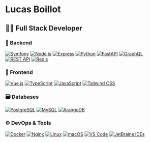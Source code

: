 # Lucas Boillot

## 🧑‍💻 Full Stack Developer

### 🧠 Backend
[![Symfony](https://img.shields.io/badge/Symfony-000000?logo=symfony)](https://symfony.com/)
[![Node.js](https://img.shields.io/badge/Node.js-339933?logo=node.js&logoColor=white)](https://nodejs.org/)
[![Express](https://img.shields.io/badge/Express-000000?logo=express&logoColor=white)](https://expressjs.com/)
[![Python](https://img.shields.io/badge/Python-3776AB?logo=python&logoColor=white)](https://www.python.org/)
[![FastAPI](https://img.shields.io/badge/FastAPI-009688?logo=fastapi&logoColor=white)](https://fastapi.tiangolo.com/)
[![GraphQL](https://img.shields.io/badge/GraphQL-E10098?logo=graphql&logoColor=white)](https://graphql.org/)
[![REST API](https://img.shields.io/badge/REST_API-003366?logo=rest&logoColor=white)](https://restfulapi.net/)
[![Redis](https://img.shields.io/badge/Redis-DC382D?logo=redis&logoColor=white)](https://redis.io/)

### 🎨 Frontend
[![Vue.js](https://img.shields.io/badge/Vue.js-4FC08D?logo=vue.js&logoColor=white)](https://vuejs.org/)
[![TypeScript](https://img.shields.io/badge/TypeScript-3178C6?logo=typescript&logoColor=white)](https://www.typescriptlang.org/)
[![JavaScript](https://img.shields.io/badge/JavaScript-F7DF1E?logo=javascript&logoColor=black)](https://developer.mozilla.org/en-US/docs/Web/JavaScript)
[![Tailwind CSS](https://img.shields.io/badge/Tailwind_CSS-38B2AC?logo=tailwind-css&logoColor=white)](https://tailwindcss.com/)

### 🗃️ Databases
[![PostgreSQL](https://img.shields.io/badge/PostgreSQL-4169E1?logo=postgresql&logoColor=white)](https://www.postgresql.org/)
[![MySQL](https://img.shields.io/badge/MySQL-4479A1?logo=mysql&logoColor=white)](https://www.mysql.com/)
[![ArangoDB](https://img.shields.io/badge/ArangoDB-DDE072?logo=arangodb&logoColor=white)](https://www.arangodb.com/)

### ⚙️ DevOps & Tools
[![Docker](https://img.shields.io/badge/Docker-2496ED?logo=docker&logoColor=white)](https://www.docker.com/)
[![Nginx](https://img.shields.io/badge/Nginx-009639?logo=nginx&logoColor=white)](https://www.nginx.com/)
[![Linux](https://img.shields.io/badge/Linux-FCC624?logo=linux&logoColor=black)](https://www.linux.org/)
[![macOS](https://img.shields.io/badge/macOS-000000?logo=apple&logoColor=white)](https://www.apple.com/macos/)
[![VS Code](https://img.shields.io/badge/VS_Code-007ACC?logo=visual-studio-code&logoColor=white)](https://code.visualstudio.com/)
[![JetBrains IDEs](https://img.shields.io/badge/JetBrains_IDE-000000?logo=jetbrains&logoColor=white)](https://www.jetbrains.com/)
